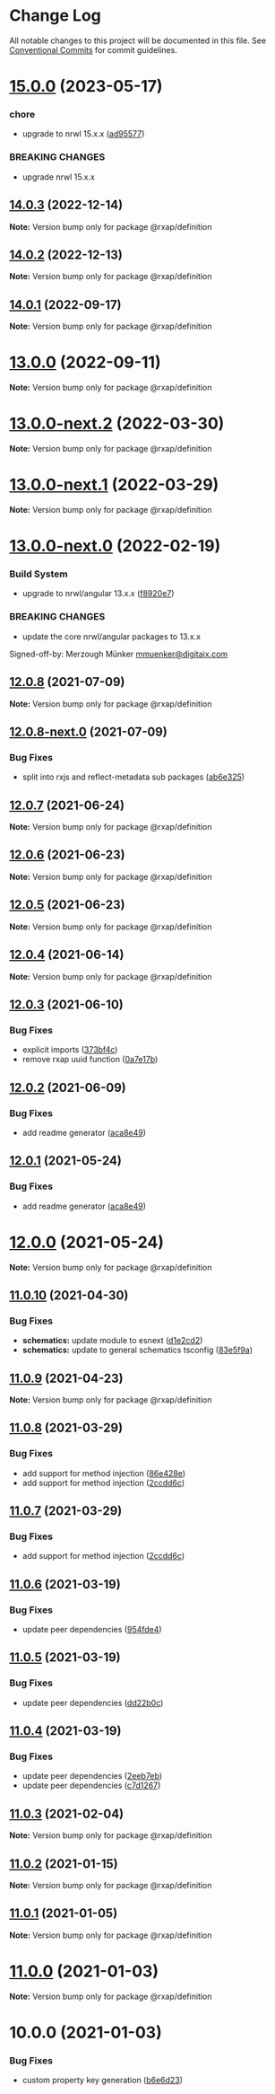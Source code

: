 # Change Log

All notable changes to this project will be documented in this file.
See [Conventional Commits](https://conventionalcommits.org) for commit guidelines.

# [15.0.0](https://gitlab.com/rxap/packages/compare/@rxap/definition@14.0.3...@rxap/definition@15.0.0) (2023-05-17)


### chore

* upgrade to nrwl 15.x.x ([ad95577](https://gitlab.com/rxap/packages/commit/ad95577538adc5cd134cde8d1ff3b8fad52c9c2b))


### BREAKING CHANGES

* upgrade nrwl 15.x.x





## [14.0.3](https://gitlab.com/rxap/packages/compare/@rxap/definition@14.0.2...@rxap/definition@14.0.3) (2022-12-14)

**Note:** Version bump only for package @rxap/definition





## [14.0.2](https://gitlab.com/rxap/packages/compare/@rxap/definition@14.0.1...@rxap/definition@14.0.2) (2022-12-13)

**Note:** Version bump only for package @rxap/definition





## [14.0.1](https://gitlab.com/rxap/packages/compare/@rxap/definition@13.0.0...@rxap/definition@14.0.1) (2022-09-17)

**Note:** Version bump only for package @rxap/definition





# [13.0.0](https://gitlab.com/rxap/packages/compare/@rxap/definition@13.0.0-next.2...@rxap/definition@13.0.0) (2022-09-11)

**Note:** Version bump only for package @rxap/definition





# [13.0.0-next.2](https://gitlab.com/rxap/packages/compare/@rxap/definition@13.0.0-next.1...@rxap/definition@13.0.0-next.2) (2022-03-30)

**Note:** Version bump only for package @rxap/definition





# [13.0.0-next.1](https://gitlab.com/rxap/packages/compare/@rxap/definition@13.0.0-next.0...@rxap/definition@13.0.0-next.1) (2022-03-29)

**Note:** Version bump only for package @rxap/definition





# [13.0.0-next.0](https://gitlab.com/rxap/packages/compare/@rxap/definition@12.0.8...@rxap/definition@13.0.0-next.0) (2022-02-19)


### Build System

* upgrade to nrwl/angular 13.x.x ([f8920e7](https://gitlab.com/rxap/packages/commit/f8920e7dde7bd2d4b4efac2b7097543d51482f81))


### BREAKING CHANGES

* update the core nrwl/angular packages to 13.x.x

Signed-off-by: Merzough Münker <mmuenker@digitaix.com>





## [12.0.8](https://gitlab.com/rxap/packages/compare/@rxap/definition@12.0.8-next.0...@rxap/definition@12.0.8) (2021-07-09)

**Note:** Version bump only for package @rxap/definition





## [12.0.8-next.0](https://gitlab.com/rxap/packages/compare/@rxap/definition@12.0.7...@rxap/definition@12.0.8-next.0) (2021-07-09)


### Bug Fixes

* split into rxjs and reflect-metadata sub packages ([ab6e325](https://gitlab.com/rxap/packages/commit/ab6e32562dbed73752165f3568624f8d3417d7ee))





## [12.0.7](https://gitlab.com/rxap/packages/compare/@rxap/definition@12.0.6...@rxap/definition@12.0.7) (2021-06-24)

**Note:** Version bump only for package @rxap/definition





## [12.0.6](https://gitlab.com/rxap/packages/compare/@rxap/definition@12.0.5...@rxap/definition@12.0.6) (2021-06-23)

**Note:** Version bump only for package @rxap/definition





## [12.0.5](https://gitlab.com/rxap/packages/compare/@rxap/definition@12.0.4...@rxap/definition@12.0.5) (2021-06-23)

**Note:** Version bump only for package @rxap/definition





## [12.0.4](https://gitlab.com/rxap/packages/compare/@rxap/definition@12.0.3...@rxap/definition@12.0.4) (2021-06-14)

**Note:** Version bump only for package @rxap/definition





## [12.0.3](https://gitlab.com/rxap/packages/compare/@rxap/definition@12.0.2...@rxap/definition@12.0.3) (2021-06-10)


### Bug Fixes

* explicit imports ([373bf4c](https://gitlab.com/rxap/packages/commit/373bf4c739deb42441db92dd6b043b9af723d25f))
* remove rxap uuid function ([0a7e17b](https://gitlab.com/rxap/packages/commit/0a7e17b89470bb946b7806ac074a681838195c91))





## [12.0.2](https://gitlab.com/rxap/packages/compare/@rxap/definition@11.0.11...@rxap/definition@12.0.2) (2021-06-09)


### Bug Fixes

* add readme generator ([aca8e49](https://gitlab.com/rxap/packages/commit/aca8e495f06d81edf14e56fdd1e6a3c2d7de4c50))





## [12.0.1](https://gitlab.com/rxap/packages/compare/@rxap/definition@12.0.0...@rxap/definition@12.0.1) (2021-05-24)


### Bug Fixes

* add readme generator ([aca8e49](https://gitlab.com/rxap/packages/commit/aca8e495f06d81edf14e56fdd1e6a3c2d7de4c50))





# [12.0.0](https://gitlab.com/rxap/packages/compare/@rxap/definition@11.0.10...@rxap/definition@12.0.0) (2021-05-24)

**Note:** Version bump only for package @rxap/definition





## [11.0.10](https://gitlab.com/rxap/packages/compare/@rxap/definition@11.0.9...@rxap/definition@11.0.10) (2021-04-30)


### Bug Fixes

* **schematics:** update module to esnext ([d1e2cd2](https://gitlab.com/rxap/packages/commit/d1e2cd252f3866471935131187b3acaefe2cca82))
* **schematics:** update to general schematics tsconfig ([83e5f9a](https://gitlab.com/rxap/packages/commit/83e5f9a0cf1810686a503425d87a5e4ae30b8c84))





## [11.0.9](https://gitlab.com/rxap/packages/compare/@rxap/definition@11.0.8...@rxap/definition@11.0.9) (2021-04-23)

**Note:** Version bump only for package @rxap/definition





## [11.0.8](https://gitlab.com/rxap/packages/compare/@rxap/definition@11.0.6...@rxap/definition@11.0.8) (2021-03-29)


### Bug Fixes

* add support for method injection ([86e428e](https://gitlab.com/rxap/packages/commit/86e428e074b0a3fb42623db91a00c36845e7bccc))
* add support for method injection ([2ccdd6c](https://gitlab.com/rxap/packages/commit/2ccdd6ccaf73d164385e443ecdcc753dc1b54ffa))





## [11.0.7](https://gitlab.com/rxap/packages/compare/@rxap/definition@11.0.6...@rxap/definition@11.0.7) (2021-03-29)

### Bug Fixes

* add support for method injection ([2ccdd6c](https://gitlab.com/rxap/packages/commit/2ccdd6ccaf73d164385e443ecdcc753dc1b54ffa))

## [11.0.6](https://gitlab.com/rxap/packages/compare/@rxap/definition@11.0.5...@rxap/definition@11.0.6) (2021-03-19)

### Bug Fixes

* update peer dependencies ([954fde4](https://gitlab.com/rxap/packages/commit/954fde47836ff0c1f25a77c33ff871ddc7685b6c))

## [11.0.5](https://gitlab.com/rxap/packages/compare/@rxap/definition@11.0.4...@rxap/definition@11.0.5) (2021-03-19)


### Bug Fixes

* update peer dependencies ([dd22b0c](https://gitlab.com/rxap/packages/commit/dd22b0ce053bc266c7aea659a2faf3be39f424e7))





## [11.0.4](https://gitlab.com/rxap/packages/compare/@rxap/definition@11.0.3...@rxap/definition@11.0.4) (2021-03-19)


### Bug Fixes

* update peer dependencies ([2eeb7eb](https://gitlab.com/rxap/packages/commit/2eeb7eb85eedd6d610e855dc1724c7153cf01fd0))
* update peer dependencies ([c7d1267](https://gitlab.com/rxap/packages/commit/c7d12671f3efc198985cddee92caa2558e74b023))





## [11.0.3](https://gitlab.com/rxap/packages/compare/@rxap/definition@11.0.2...@rxap/definition@11.0.3) (2021-02-04)

**Note:** Version bump only for package @rxap/definition





## [11.0.2](https://gitlab.com/rxap/packages/compare/@rxap/definition@10.0.1...@rxap/definition@11.0.2) (2021-01-15)

**Note:** Version bump only for package @rxap/definition





## [11.0.1](https://gitlab.com/rxap/packages/compare/@rxap/definition@11.0.0...@rxap/definition@11.0.1) (2021-01-05)

**Note:** Version bump only for package @rxap/definition





# [11.0.0](https://gitlab.com/rxap/packages/compare/@rxap/definition@10.0.0...@rxap/definition@11.0.0) (2021-01-03)

**Note:** Version bump only for package @rxap/definition





# 10.0.0 (2021-01-03)


### Bug Fixes

* custom property key generation ([b6e6d23](https://gitlab.com/rxap/packages/commit/b6e6d23215f0b35e0de2d35003b186a3d435b8e4))
